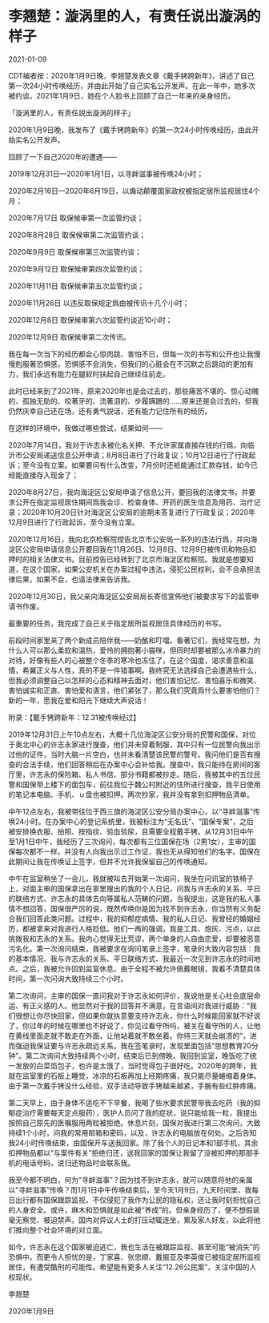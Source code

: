 # 李翘楚：漩涡里的人，有责任说出漩涡的样子

2021-01-09



CDT编者按：2020年1月9日晚，李翘楚发表文章《戴手銬跨新年》，讲述了自己第一次24小时传唤经历，并由此开始了自己实名公开发声。在此一年中，她多次被约谈。2021年1月9日，她在个人脸书上回顾了自己一年来的亲身经历。



「漩涡里的人，有责任説出漩涡的样子」

2020年1月9日晚，我发布了《戴手铐跨新年》的第一次24小时传唤经历，由此开始实名公开发声。

回顾了一下自己2020年的遭遇——

2019年12月31日—2020年1月1日，以寻衅滋事被传唤24小时；

2020年2月16日—2020年6月19日，以煽动颠覆国家政权被指定居所监视居住4个月；

2020年7月17日 取保候审第一次监管约谈；

2020年8月28日 取保候审第二次监管约谈；

2020年9月9日 取保候审第三次监管约谈；

2020年9月12日 取保候审第四次监管约谈；

2020年11月11日 取保候审第五次监管约谈；

2020年11月26日 以违反取保规定爲由被传讯十几个小时；

2020年12月8日 取保候审第六次监管约谈近10小时；

2020年12月9日 取保候审第二次传讯。

我在每一次当下的经历都会心惊肉跳、害怕不已，但每一次的书写和公开也让我慢慢剋服著恐惧感，恐惧感不会消失，但我们的心脏会在不沉默之后跳动的更加有力，我们永远有能力在腿软时扶起自己继续往前走。

此时已经来到了2021年，原来2020年也是会过去的，那些痛苦不堪的、惊心动魄的、孤独无助的、咬著牙的、流著泪的、步履蹒跚的……原来还是会过去的，但我仍然庆幸自己还在场，还有勇气説话，还有能力记住所有的经历。

在这样的环境中，我做过哪些尝试，结果如何——

2020年7月14日，我对于许志永被化名关押、不允许家属直接存钱的行爲，向临沂市公安局递送信息公开申请；8月8日进行了行政复议；10月12日进行了行政起诉；至今没有立案。如果要问有什么改变，7月份时还衹能通过汇款存钱，如今已经能直接存入现金了；

2020年8月27日，我向海淀区公安局申请了信息公开，要回我的法律文书，并要求公开在指定监视居住期间爲我会诊、检查身体、开药的医生信息及用药、治疗记录；2020年10月20日针对海淀区公安局的逾期未答复进行了行政复议；2020年12月9日进行了行政起诉，至今没有立案。

2020年12月16日，我向北京检察院控告北京市公安局一系列的违法行爲，并向海淀区公安局申请信息公开要回我在11月26日、12月8日、12月9日被传讯和物品扣押时的相关法律文书。目前控告已经转到了北京市海淀区检察院。我就是想要知道，在这个国家，如果公安机关在办案过程中违法，侵犯公民权利，会不会承担法律后果，如果不会，也请法律来告诉我。

2020年12月30日，我父亲向海淀区公安局局长寄信宣佈他们被要求写下的监管申请书作废。

最重要的任务，我完成了自己关于指定居所监视居住具体经历的书写。

前段时间家里来了两个新成员陪伴我——奶酪和叮噹。看著它们，我经常在想，为什么人可以那么柔软和温热，爱怜的拥抱著小猫咪，但同时却要被那么冰冷暴力的对待，好像有些人的心被整个冬季的寒冷也冻住了，在这个国度，渴求善意和温情，希翼正义与人性，真的不是一件错事啊。我终究无法选择自己会遭遇些什么，但我必须调整自己以怎样的心态和精神去面对，他们害怕记忆、害怕喜乐和微笑、害怕诚实和正直、害怕爱和语言，他们紧张了，那么我们究竟爲什么要害怕他们？新的一年，愿我在爱和阳光下继续大声说话！

附录：【戴手铐跨新年：12.31被传唤经过】

2019年12月31日上午10点左右，大概十几位海淀区公安分局的民警和国保，对位于奥北中心的许志永家进行搜查，他们并未穿着制服，其中只有一位民警向我出示过他的证件，当时大脑一片空白，也并未看清楚该民警的警号。我问他们是否有搜查的合法手续，他们回答稍后在办案中心会补给我。搜查中，我只能待在房间的客厅里，许志永的保险箱、私人书信、部分书籍都被抄走。随后，我被其中的五位民警和国保带上楼下的面包车，前往我位于魏公村附近的住所进行搜查，我平日使用的笔记本电脑、手机、ｕ盘也被扣押。两次抄家，我并没有拿到扣押物品清单。

中午12点左右，我被带往位于西三旗的海淀区公安分局办案中心，以“寻衅滋事”传唤24小时。在办案中心的登记系统里，我被标注为“无名氏”、“国保专案”，之后被安排换衣服、拍照、按指纹、验血验尿，且需要全程戴手铐。从12月31日中午至1月1日中午，我经历了三次询问，每次都有三位国保在场（2男1女），主审的国保每次都不一样。并没有人向我出示过工作证，我也无从得知他们的名字。国保在此期间让我在传唤证上签字，但并不允许我保留自己的传唤通知。

中午在监室稍坐了一会儿，我就被叫去开始第一次询问，我坐在问讯室的铁椅子上，对面主审的国保拿出在家里搜出的我的个人日记，问我与许志永的关系、平日的联络方式、许志永的具体去向等属私人范畴的问题，当我提出，这是我的私人事情不想回答，国保很严厉的说，既然传唤你是因为找不到许志永，你当然有义务配合我们回答此类问题。过程中，我的抑郁症病情、我的私人日记、我曾经的婚姻经历，都被拿来对我进行人格贬低。他们一再的强调，我是工具、炮灰、污点，以此挑拨我和志永的关系。我内心觉得无比荒谬，两个单身的人自由恋爱，却要被恶意污名化。第一次询问结束，我被要求在询问笔录上签字，笔录的大致内容包括：我的基本情况、我与许志永的关系、平日联络方式、我最近一次见到许志永的时间地点。之后，我被允许回到监室休息。由于全程不被允许佩戴眼镜，我看不清楚具体时间，第一次问询大致持续三个小时。

第二次询问，主审的国保一直问我对于许志永如何评价，我说他是关心社会底层命运、有正义感的人。他显然对于我的回答并不满意，在言语间对我进行威胁：“我们很想让你尽快回家，但如果你就执意要支持许志永，你什么时候能回家就不好说了，你过年的时候在哪里也不好说了，你见过看守所吗，被关在看守所的人，让他在黄线里面走就不敢走在外面，让他站着就不敢坐着。你待三天就会崩溃的”，进而强迫我保证要与许志永疏远关系。我在签笔录时，发现里面包括“思想教育20分钟”。第二次询问大致持续两个小时，结束后已到傍晚，我回到监室，晚饭吃了统一发放的白菜馅包子，也许是太饿了，当时觉得包子很好吃。2020年的跨年，我就在监室里的石板上睡觉，冰凉的石板再加上经期疼痛，我只能尽量蜷缩着身体。由于第一次戴手铐没什么经验，双手活动导致手铐越来越紧，手腕有些红肿疼痛。

第二天早上，由于身体不适吃不下早餐，我喝了些水要求民警带我去吃药（我的抑郁症治疗需要每天定点服药），医护人员问了我的症状，说只能给我一粒，我提出按照自己原先的医嘱服用两粒被拒绝。休息片刻，国保对我进行第三次询问，大致持续1个小时，问我的常用邮箱和密码，以及，许志永的电脑放在何处。之后告知我24小时传唤结束，由国保开车送我回家。除了我个人的日记本和1部手机，其余扣押物品都以“与案件有关”拒绝归还，送我回家的国保让我留了没被扣押的那部手机的电话号码，说归还物品时会联系我。

我至今都不明白，何为“寻衅滋事”？因为找不到许志永，就可以随意将他的亲属以“寻衅滋事”传唤？而1月1日中午传唤结束后，至今天1月9日，九天时间里，我每日出行都有国保跟踪监视，不仅侵犯了我作为公民的隐私权，还让我时刻担忧自己的人身安全。或许，麻木和恐惧就是如此被“养成”的。但亲身经历了，便不想假装毫无察觉、被迫禁声。国内对异议人士的打压动辄连坐，累及家人好友，以此将他们推向整个社会环境的对立面。

如今，许志永在这个国家被迫逃亡，我也生活在被跟踪监视、甚至可能“被消失”的恐惧中。而更令人担忧的是，丁家喜、张忠顺、戴振亚及李英俊已被指定居所监视居住，有遭受酷刑的可能性。希望能有更多人关注“12.26公民案”，关注中国的人权现状。

李翘楚

2020年1月9日

